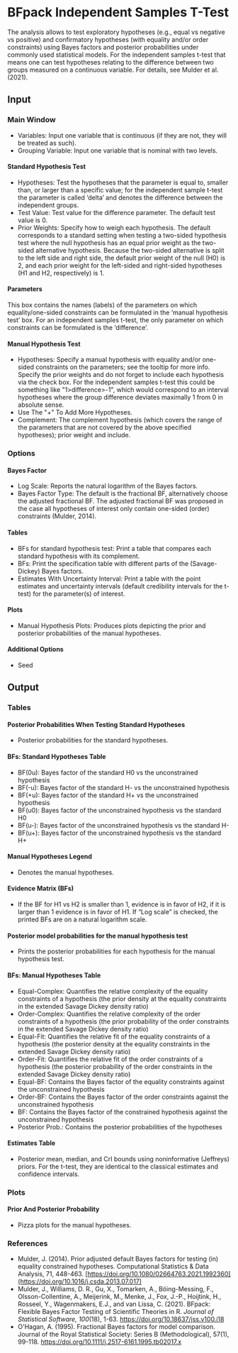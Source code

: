 BFpack Independent Samples T-Test
==========================

The analysis allows to test exploratory hypotheses (e.g., equal vs negative vs positive) and confirmatory hypotheses (with equality and/or order constraints) using Bayes factors and posterior probabilities under commonly used statistical models. For the independent samples t-test that means one can test hypotheses relating to the difference between two groups measured on a continuous variable. For details, see Mulder et al. (2021).

## Input
### Main Window
- Variables: Input one variable that is continuous (if they are not, they will be treated as such).
- Grouping Variable: Input one variable that is nominal with two levels.

#### Standard Hypothesis Test
- Hypotheses: Test the hypotheses that the parameter is equal to, smaller than, or larger than a specific value; for the independent sample t-test the parameter is called ‘delta’ and denotes the difference between the independent groups.
- Test Value: Test value for the difference parameter. The default test value is 0.
- Prior Weights: Specify how to weigh each hypothesis. The default corresponds to a standard setting when testing a two-sided hypothesis test where the null hypothesis has an equal prior weight as the two-sided alternative hypothesis. Because the two-sided alternative is split to the left side and right side, the default prior weight of the null (H0) is 2, and each prior weight for the left-sided and right-sided hypotheses (H1 and H2, respectively) is 1.

#### Parameters
This box contains the names (labels) of the parameters on which equality/one-sided constraints can be formulated in the ‘manual hypothesis test’ box. For an independent samples t-test, the only parameter on which constraints can be formulated is the ‘difference’.

#### Manual Hypothesis Test
- Hypotheses: Specify a manual hypothesis with equality and/or one-sided constraints on the parameters; see the tooltip for more info. Specify the prior weights and do not forget to include each hypothesis via the check box. For the independent samples t-test this could be something like "1>difference>-1", which would correspond to an interval hypotheses where the group difference deviates maximally 1 from 0 in absolute sense.
- Use The "+" To Add More Hypotheses.
- Complement: The complement hypothesis (which covers the range of the parameters that are not covered by the above specified hypotheses); prior weight and include.

### Options
#### Bayes Factor
- Log Scale: Reports the natural logarithm of the Bayes factors.
- Bayes Factor Type: The default is the fractional BF, alternatively choose the adjusted fractional BF. The adjusted fractional BF was proposed in the case all hypotheses of interest only contain one-sided (order) constraints (Mulder, 2014).

#### Tables
- BFs for standard hypothesis test: Print a table that compares each standard hypothesis with its complement.
- BFs: Print the specification table with different parts of the (Savage-Dickey) Bayes factors.
- Estimates With Uncertainty Interval: Print a table with the point estimates and uncertainty intervals (default credibility intervals for the t-test) for the parameter(s) of interest.

#### Plots
- Manual Hypothesis Plots: Produces plots depicting the prior and posterior probabilities of the manual hypotheses.

#### Additional Options
- Seed

## Output

### Tables
#### Posterior Probabilities When Testing Standard Hypotheses
- Posterior probabilities for the standard hypotheses.

#### BFs: Standard Hypotheses Table
- BF(0u): Bayes factor of the standard H0 vs the unconstrained hypothesis
- BF(-u): Bayes factor of the standard H- vs the unconstrained hypothesis
- BF(+u): Bayes factor of the standard H+ vs the unconstrained hypothesis
- BF(u0): Bayes factor of the unconstrained hypothesis vs the standard H0
- BF(u-): Bayes factor of the unconstrained hypothesis vs the standard H-
- BF(u+): Bayes factor of the unconstrained hypothesis vs the standard H+

#### Manual Hypotheses Legend
- Denotes the manual hypotheses.

#### Evidence Matrix (BFs)
- If the BF for H1 vs H2 is smaller than 1, evidence is in favor of H2, if it is larger than 1 evidence is in favor of H1. If “Log scale” is checked, the printed BFs are on a natural logarithm scale.

#### Posterior model probabilities for the manual hypothesis test
- Prints the posterior probabilities for each hypothesis for the manual hypothesis test.

#### BFs: Manual Hypotheses Table
- Equal-Complex: Quantifies the relative complexity of the equality constraints of a hypothesis (the prior density at the equality constraints in the extended Savage Dickey density ratio)
- Order-Complex: Quantifies the relative complexity of the order constraints of a hypothesis (the prior probability of the order constraints in the extended Savage Dickey density ratio)
- Equal-Fit: Quantifies the relative fit of the equality constraints of a hypothesis (the posterior density at the equality constraints in the extended Savage Dickey density ratio)
- Order-Fit: Quantifies the relative fit of the order constraints of a hypothesis (the posterior probability of the order constraints in the extended Savage Dickey density ratio)
- Equal-BF: Contains the Bayes factor of the equality constraints against the unconstrained hypothesis
- Order-BF: Contains the Bayes factor of the order constraints against the unconstrained hypothesis
- BF: Contains the Bayes factor of the constrained hypothesis against the unconstrained hypothesis
- Posterior Prob.: Contains the posterior probabilities of the hypotheses

#### Estimates Table
- Posterior mean, median, and CrI bounds using noninformative (Jeffreys) priors. For the t-test, they are identical to the classical estimates and confidence intervals.

### Plots
#### Prior And Posterior Probability 
- Pizza plots for the manual hypotheses.

### References

- Mulder, J. (2014). Prior adjusted default Bayes factors for testing (in) equality constrained hypotheses. Computational Statistics & Data Analysis, 71, 448-463. [https://doi.org/10.1080/02664763.2021.1992360](https://doi.org/10.1016/j.csda.2013.07.017)
- Mulder, J., Williams, D. R., Gu, X., Tomarken, A., Böing-Messing, F., Olsson-Collentine, A., Meijerink, M., Menke, J., Fox, J.-P., Hoijtink, H., Rosseel, Y., Wagenmakers, E.J., and van Lissa, C. (2021). BFpack: Flexible Bayes Factor Testing of Scientific Theories in R. *Journal of Statistical Software, 100*(18), 1-63. https://doi.org/10.18637/jss.v100.i18
- O'Hagan, A. (1995). Fractional Bayes factors for model comparison. Journal of the Royal Statistical Society: Series B (Methodological), 57(1), 99-118. https://doi.org/10.1111/j.2517-6161.1995.tb02017.x
